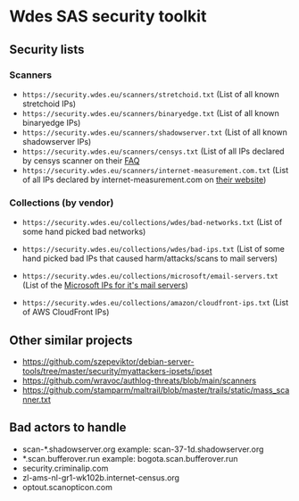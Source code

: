 # Wdes SAS security toolkit

## Security lists

### Scanners

- `https://security.wdes.eu/scanners/stretchoid.txt` (List of all known stretchoid IPs)
- `https://security.wdes.eu/scanners/binaryedge.txt` (List of all known binaryedge IPs)
- `https://security.wdes.eu/scanners/shadowserver.txt` (List of all known shadowserver IPs)
- `https://security.wdes.eu/scanners/censys.txt` (List of all IPs declared by censys scanner on their [FAQ](https://docs.censys.com/docs/opt-out-of-data-collection)
- `https://security.wdes.eu/scanners/internet-measurement.com.txt` (List of all IPs declared by internet-measurement.com on [their website](https://internet-measurement.com/#ips))

### Collections (by vendor)

- `https://security.wdes.eu/collections/wdes/bad-networks.txt` (List of some hand picked bad networks)
- `https://security.wdes.eu/collections/wdes/bad-ips.txt` (List of some hand picked bad IPs that caused harm/attacks/scans to mail servers)

- `https://security.wdes.eu/collections/microsoft/email-servers.txt` (List of the [Microsoft IPs for it's mail servers](https://learn.microsoft.com/en-us/microsoft-365/enterprise/urls-and-ip-address-ranges?view=o365-worldwide#exchange-online))
- `https://security.wdes.eu/collections/amazon/cloudfront-ips.txt` (List of AWS CloudFront IPs)

## Other similar projects

- https://github.com/szepeviktor/debian-server-tools/tree/master/security/myattackers-ipsets/ipset
- https://github.com/wravoc/authlog-threats/blob/main/scanners
- https://github.com/stamparm/maltrail/blob/master/trails/static/mass_scanner.txt

## Bad actors to handle

- scan-*.shadowserver.org example: scan-37-1d.shadowserver.org
- *.scan.bufferover.run example: bogota.scan.bufferover.run
- security.criminalip.com
- zl-ams-nl-gr1-wk102b.internet-census.org
- optout.scanopticon.com
